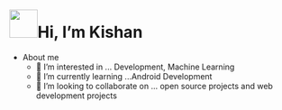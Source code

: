 #  <img src="https://user-images.githubusercontent.com/69241960/130807960-3dcf3a14-4299-450c-840c-7d57826cd00b.gif" width="50" height="50" />Hi, I’m Kishan

- About me
  - 👀 I’m interested in ... Development, Machine Learning
  - 🌱 I’m currently learning ...Android Development
  - 💞️ I’m looking to collaborate on ... open source projects and web development projects 





<!---
kishan0024/kishan0024 is a ✨ special ✨ repository because its `README.md` (this file) appears on your GitHub profile.
You can click the Preview link to take a look at your changes.
--->



